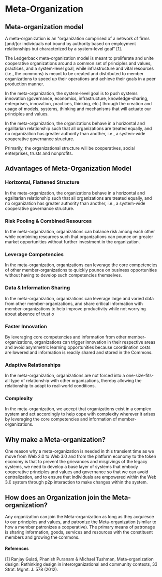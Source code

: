 # Meta-Organization

## Meta-organization model ‌ 

A meta-organization is an "organization comprised of a network of firms \[and/\]or individuals not bound by authority based on employment relationships but characterized by a system-level goal" \[1\].

The Ledgerback meta-organization model is meant to proliferate and unite cooperative organizations around a common set of principles and values, practices, and a system-level goal, while infrastructure and vital resources \(i.e., the commons\) is meant to be created and distributed to member organizations to speed up their operations and achieve their goals in a peer production manner.

In the meta-organization, the system-level goal is to push systems innovation \(governance, economics, infrastructure, knowledge-sharing, enterprises, innovation, practices, thinking, etc.\) through the creation and usage of models, systems, thinking and mechanisms that will actuate our principles and values.

In the meta-organization, the organizations behave in a horizontal and egalitarian relationship such that all organizations are treated equally, and no organization has greater authority than another, i.e., a system-wide cooperative governance structure.

Primarily, the organizational structure will be cooperatives, social enterprises, trusts and nonprofits. 

## Advantages of Meta-Organization Model

### Horizontal, Flattened Structure

In the meta-organization, the organizations behave in a horizontal and egalitarian relationship such that all organizations are treated equally, and no organization has greater authority than another, i.e., a system-wide cooperative governance structure.

### Risk Pooling & Combined Resources

In the meta-organization, organizations can balance risk among each other while combining resources such that organizations can pounce on greater market opportunities without further investment in the organization.

### Leverage Competencies

In the meta-organization, organizations can leverage the core competencies of other member-organizations to quickly pounce on business opportunities without having to develop such competencies themselves. 

### Data & Information Sharing

In the meta-organization, organizations can leverage large and varied data from other member-organizations, and share critical information with member-organizations to help improve productivity while not worrying about absence of trust o

### Faster Innovation 

By leveraging core competencies and information from other member-organizations, organizations can trigger innovation in their respective areas and avoid asymmetric learning opportunities because coordination costs are lowered and information is readily shared and stored in the Commons. 

### Adaptive Relationships

In the meta-organization, organizations are not forced into a one-size-fits-all type of relationship with other organizations, thereby allowing the relationship to adapt to real-world conditions. 

### Complexity

In the meta-organization, we accept that organizations exist in a complex system and act accordingly to help cope with complexity wherever it arises by leveraging the core competencies and information of member-organizations.





## Why make a Meta-organization? 

One reason why a meta-organization is needed in this transient time as we move from Web 2.0 to Web 3.0 and from the platform economy to the token economy is that to prevent the grievances and misgivings of the legacy systems, we need to develop a base layer of systems that embody cooperative principles and values and governance so that we can avoid centralization, and to ensure that individuals are empowered within the Web 3.0 system through p2p interaction to make changes within the system.

## ‌How does an Organization join the Meta-organization?

Any organization can join the Meta-organization as long as they acquiesce to our principles and values, and patronize the Meta-organization \(similar to how a member patronizes a cooperative\). The primary means of patronage is sharing information, goods, services and resources with the constituent members and growing the commons.



#### References

\[1\] Ranjay Gulati, Phanish Puranam & Michael Tushman, Meta-organization design: Rethinking design in interorganizational and community contexts, 33 Strat. Mgmt. J. 578 \(2012\).

